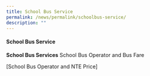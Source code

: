 ```yaml
---
title: School Bus Service
permalink: /news/permalink/schoolbus-service/
description: ""
---
```

#### School Bus Service

**School Bus Services**
School Bus Operator and Bus Fare

[School Bus Operator and NTE Price]

